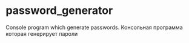 # password_generator
Console program which generate passwords. Консольная программа которая генерирует пароли
